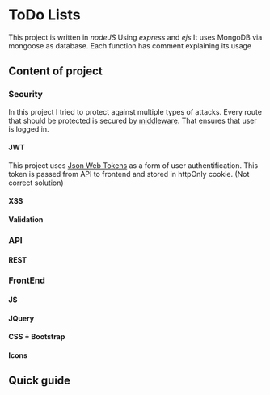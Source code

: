 # ToDo Lists
This project is written in *nodeJS* Using *express* and *ejs*
It uses MongoDB via mongoose as database. Each function has comment explaining its usage

## Content of project

### Security
In this project I tried to protect against multiple types of attacks. Every route that should be protected is secured by [middleware](https://github.com/tomasmalcik/todolists/blob/master/private/middlewares/users.js#L6). That ensures that user is logged in.
#### JWT
This project uses [Json Web Tokens](https://jwt.io/) as a form of user authentification. This token is passed from API to frontend and stored in httpOnly cookie. (Not correct solution)
#### XSS
#### Validation
### API
#### REST
### FrontEnd
#### JS 
#### JQuery
#### CSS + Bootstrap
#### Icons

## Quick guide